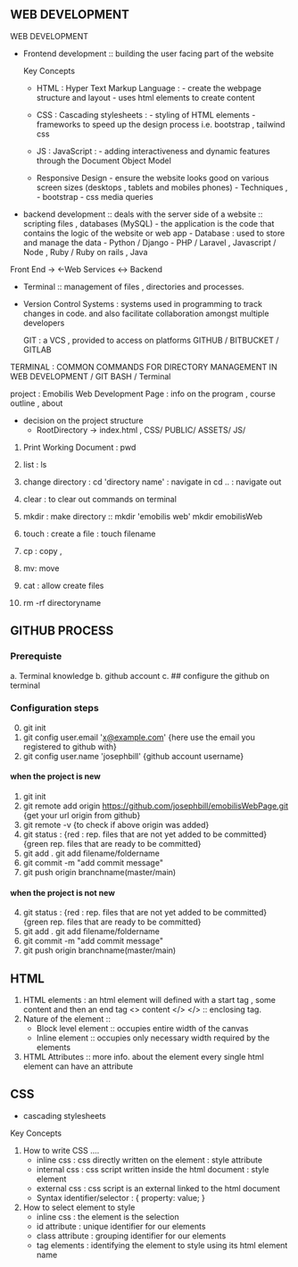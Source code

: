 ## WEB DEVELOPMENT 
WEB DEVELOPMENT 

- Frontend development :: building the user facing part of the website 
 
   Key Concepts 
  - HTML : Hyper Text Markup Language  :  - create the webpage structure and layout 
                                                                     - uses html elements to create content   

  - CSS : Cascading stylesheets : - styling of HTML elements 
                                                   - frameworks to speed up the design process i.e. bootstrap , tailwind css

  - JS : JavaScript :  - adding interactiveness and dynamic features through the Document Object Model
  - Responsive Design - ensure the website looks good on various screen sizes (desktops , tablets and mobiles phones)
                                   - Techniques , - bootstrap   - css media queries



- backend development :: deals with the server side of a website :: scripting files , databases (MySQL)
                                        - the application is the code that contains the logic of the website or web app
                                        - Database : used to store and manage the data 
                                         - Python / Django 
                                         - PHP / Laravel , Javascript / Node , Ruby / Ruby on rails , Java 

Front End -> <-Web Services <-> Backend 


- Terminal :: management of files , directories and processes. 
- Version Control Systems : systems used in programming to track changes in code. 
                                            and also facilitate collaboration amongst multiple developers 

    GIT : a VCS , provided to access on platforms GITHUB / BITBUCKET / GITLAB


TERMINAL : COMMON COMMANDS FOR DIRECTORY MANAGEMENT IN WEB DEVELOPMENT / GIT BASH / Terminal

project :  Emobilis Web Development Page : info on the program , course outline , about 

- decision on the project structure 
  - RootDirectory -> index.html , CSS/   PUBLIC/  ASSETS/  JS/


1. Print Working Document : pwd 
2.  list : ls
3. change directory :  cd  'directory name' : navigate in
                                   cd  ..  : navigate out
4. clear : to clear out commands on terminal 
5. mkdir : make directory  :: mkdir 'emobilis web'
                                             mkdir emobilisWeb

6. touch : create a file  : touch filename


7. cp : copy ,
8. mv: move 
9. cat : allow create files 

10. rm -rf directoryname


## GITHUB PROCESS 

### Prerequiste 
a. Terminal knowledge
b. github account 
c. ## configure the github on terminal 

### Configuration steps 
0. git init
1. git config user.email 'x@example.com'  {here use the email you registered to github with}
2. git config user.name 'josephbill'  {github account username}

 
#### when the project is new 
1. git init
2. git remote add origin https://github.com/josephbill/emobilisWebPage.git {get your url origin from github}
3. git remote -v  {to check if above origin was added}
4. git status : {red : rep. files that are not yet added to be committed} {green rep. files that are ready to be committed}
5. git add .
   git add filename/foldername
6. git commit -m "add commit message"
7. git push origin branchname(master/main)

#### when the project is not new 

4. git status : {red : rep. files that are not yet added to be committed} {green rep. files that are ready to be committed}
5. git add .
   git add filename/foldername
6. git commit -m "add commit message"
7. git push origin branchname(master/main)


## HTML 
1. HTML elements : an html element will defined with a start tag , some content and then an end tag 
   <>  content </>
   </> :: enclosing tag. 
2. Nature of the element :: <body>   </body> 
   - Block level element :: occupies entire width of the canvas  
   - Inline element  :: occupies only necessary width required by the elements 
3. HTML Attributes :: more info. about the element <meta data abt the element>
   every single html element can have an attribute 


## CSS 
- cascading stylesheets

Key Concepts 
1. How to write CSS .... 
    - inline css : css directly written on the element : style attribute
    - internal css : css script written inside the html document : style element 
    - external css : css script is an external linked to the html document
    - Syntax 
    identifier/selector : { 
                           property: value;
                           }
2. How to select element to style 
     - inline css :  the element is the selection
     - id attribute : unique identifier for our elements 
     - class attribute : grouping identifier for our elements 
     - tag elements : identifying the element to style using its html element name 